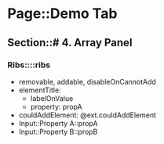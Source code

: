 # Page::Demo Tab

## Section::# 4. Array Panel

### Ribs::::ribs

- removable, addable, disableOnCannotAdd
- elementTitle:
	- labelOnValue
	- property: propA
- couldAddElement: @ext.couldAddElement
- Input::Property A::propA
- Input::Property B::propB
